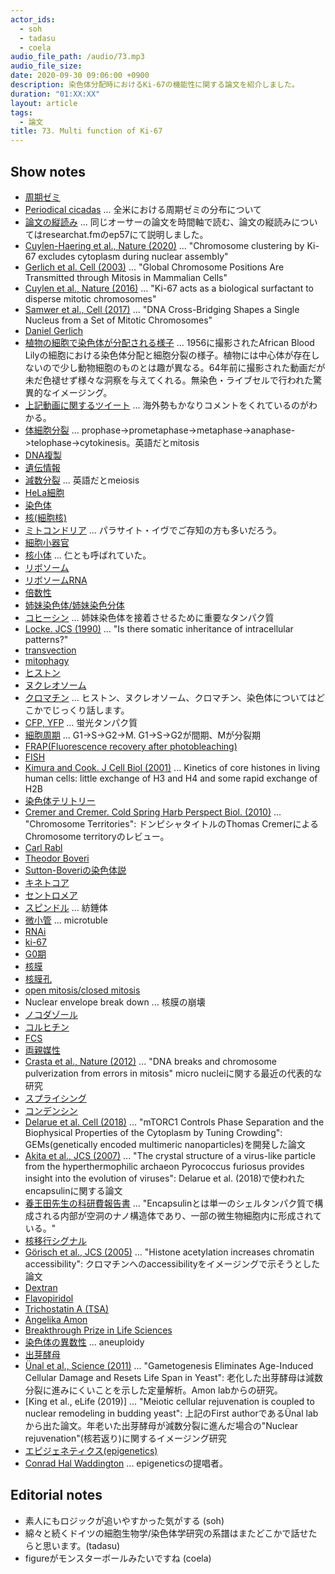 ```yaml
---
actor_ids:
  - soh
  - tadasu
  - coela
audio_file_path: /audio/73.mp3
audio_file_size: 
date: 2020-09-30 09:06:00 +0900
description: 染色体分配時におけるKi-67の機能性に関する論文を紹介しました。
duration: "01:XX:XX"
layout: article
tags:
  - 論文
title: 73. Multi function of Ki-67 
---
```

## Show notes
- [周期ゼミ](https://ja.wikipedia.org/wiki/%E5%91%A8%E6%9C%9F%E3%82%BC%E3%83%9F)
- [Periodical cicadas](https://en.wikipedia.org/wiki/Periodical_cicadas) ... 全米における周期ゼミの分布について
- [論文の縦読み](https://researchat.fm/episode/57) ... 同じオーサーの論文を時間軸で読む、論文の縦読みについてはresearchat.fmのep57にて説明しました。
- [Cuylen-Haering et al., Nature (2020)](https://www.nature.com/articles/s41586-020-2672-3) ... "Chromosome clustering by Ki-67 excludes cytoplasm during nuclear assembly"
- [Gerlich et al. Cell (2003)](https://www.cell.com/fulltext/S0092-8674(03)00189-2) ... "Global Chromosome Positions Are Transmitted through Mitosis in Mammalian Cells"
- [Cuylen et al., Nature (2016)](https://www.nature.com/articles/nature18610) ... "Ki-67 acts as a biological surfactant to disperse mitotic chromosomes"
- [Samwer et al., Cell (2017)](https://linkinghub.elsevier.com/retrieve/pii/S0092-8674(17)30874-7) ... "DNA Cross-Bridging Shapes a Single Nucleus from a Set of Mitotic Chromosomes"
- [Daniel Gerlich](https://www.imba.oeaw.ac.at/research/daniel-gerlich/team/)
- [植物の細胞で染色体が分配される様子](http://www.cellimagelibrary.org/images/11952) ... 1956に撮影されたAfrican Blood Lilyの細胞における染色体分配と細胞分裂の様子。植物には中心体が存在しないので少し動物細胞のものとは趣が異なる。64年前に撮影された動画だが未だ色褪せず様々な洞察を与えてくれる。無染色・ライブセルで行われた驚異的なイメージング。
- [上記動画に関するツイート](https://twitter.com/researchat_fm/status/1257995518975803392) ... 海外勢もかなりコメントをくれているのがわかる。
- [体細胞分裂](https://ja.wikipedia.org/wiki/%E4%BD%93%E7%B4%B0%E8%83%9E%E5%88%86%E8%A3%82) ... prophase->prometaphase->metaphase->anaphase->telophase->cytokinesis。英語だとmitosis
- [DNA複製](https://ja.wikipedia.org/wiki/DNA%E8%A4%87%E8%A3%BD)
- [遺伝情報](https://ja.wikipedia.org/wiki/%E9%81%BA%E4%BC%9D%E6%83%85%E5%A0%B1)
- [減数分裂](https://ja.wikipedia.org/wiki/%E6%B8%9B%E6%95%B0%E5%88%86%E8%A3%82) ... 英語だとmeiosis
- [HeLa細胞](https://ja.wikipedia.org/wiki/HeLa%E7%B4%B0%E8%83%9E)
- [染色体](https://ja.wikipedia.org/wiki/%E6%9F%93%E8%89%B2%E4%BD%93)
- [核(細胞核)](https://ja.wikipedia.org/wiki/%E7%B4%B0%E8%83%9E%E6%A0%B8)
- [ミトコンドリア](https://ja.wikipedia.org/wiki/%E3%83%9F%E3%83%88%E3%82%B3%E3%83%B3%E3%83%89%E3%83%AA%E3%82%A2) ... パラサイト・イヴでご存知の方も多いだろう。
- [細胞小器官](https://ja.wikipedia.org/wiki/%E7%B4%B0%E8%83%9E%E5%B0%8F%E5%99%A8%E5%AE%98)
- [核小体](https://ja.wikipedia.org/wiki/%E6%A0%B8%E5%B0%8F%E4%BD%93) ...  仁とも呼ばれていた。
- [リボソーム](https://ja.wikipedia.org/wiki/%E3%83%AA%E3%83%9C%E3%82%BD%E3%83%BC%E3%83%A0)
- [リボソームRNA](https://ja.wikipedia.org/wiki/%E3%83%AA%E3%83%9C%E3%82%BD%E3%83%BC%E3%83%A0RNA)
- [倍数性](https://ja.wikipedia.org/wiki/%E5%80%8D%E6%95%B0%E6%80%A7)
- [姉妹染色体/姉妹染色分体](https://ja.wikipedia.org/wiki/%E5%A7%89%E5%A6%B9%E6%9F%93%E8%89%B2%E5%88%86%E4%BD%93)
- [コヒーシン](https://ja.wikipedia.org/wiki/%E3%82%B3%E3%83%92%E3%83%BC%E3%82%B7%E3%83%B3) ...  姉妹染色体を接着させるために重要なタンパク質
- [Locke. JCS (1990)](https://jcs.biologists.org/content/96/4/563) ... "Is there somatic inheritance of intracellular patterns?"
- [transvection](https://en.wikipedia.org/wiki/Transvection_(genetics))
- [mitophagy](https://ruo.mbl.co.jp/bio/product/autophagy/article/mitophagy.html)
- [ヒストン](https://ja.wikipedia.org/wiki/%E3%83%92%E3%82%B9%E3%83%88%E3%83%B3)
- [ヌクレオソーム](https://ja.wikipedia.org/wiki/%E3%83%8C%E3%82%AF%E3%83%AC%E3%82%AA%E3%82%BD%E3%83%BC%E3%83%A0)
- [クロマチン](https://ja.wikipedia.org/wiki/%E3%82%AF%E3%83%AD%E3%83%9E%E3%83%81%E3%83%B3) ... ヒストン、ヌクレオソーム、クロマチン、染色体についてはどこかでじっくり話します。
- [CFP, YFP](https://www.news-medical.net/life-sciences/GFP-Derivatives-CFP-and-YFP.aspx) ...  蛍光タンパク質
- [細胞周期](https://ja.wikipedia.org/wiki/%E7%B4%B0%E8%83%9E%E5%91%A8%E6%9C%9F) ... G1->S->G2->M. G1->S->G2が間期、Mが分裂期
- [FRAP(Fluorescence recovery after photobleaching)](https://en.wikipedia.org/wiki/Fluorescence_recovery_after_photobleaching)
- [FISH](https://en.wikipedia.org/wiki/Fluorescence_in_situ_hybridization)
- [Kimura and Cook. J Cell Biol (2001)](https://pubmed.ncbi.nlm.nih.gov/11425866/) ...  Kinetics of core histones in living human cells: little exchange of H3 and H4 and some rapid exchange of H2B
- [染色体テリトリー](https://www.yodosha.co.jp/jikkenigaku/keyword/1135.html)
- [Cremer and Cremer. Cold Spring Harb Perspect Biol. (2010)](https://www.ncbi.nlm.nih.gov/pmc/articles/PMC2829961/) ... "Chromosome Territories": ドンピシャタイトルのThomas CremerによるChromosome territoryのレビュー。
- [Carl Rabl](https://en.wikipedia.org/wiki/Carl_Rabl)
- [Theodor Boveri](https://en.wikipedia.org/wiki/Theodor_Boveri)
- [Sutton-Boveriの染色体説](https://ja.wikipedia.org/wiki/%E6%9F%93%E8%89%B2%E4%BD%93%E8%AA%AC)
- [キネトコア](https://www.nig.ac.jp/museum/genetic/08_j.html)
- [セントロメア](https://ja.wikipedia.org/wiki/%E3%82%BB%E3%83%B3%E3%83%88%E3%83%AD%E3%83%A1%E3%82%A2)
- [スピンドル](http://www.jscb.gr.jp/glossary/category_glossary.php?category_id=52&category=%E7%B4%A1%E9%8C%98%E4%BD%93%E3%83%BB%E6%9F%93%E8%89%B2%E4%BD%93%E5%88%86%E9%85%8D) ... 紡錘体
- [微小管](https://ja.wikipedia.org/wiki/%E5%BE%AE%E5%B0%8F%E7%AE%A1) ... microtuble
- [RNAi](https://ja.wikipedia.org/wiki/RNAi)
- [ki-67](https://www.uniprot.org/uniprot/P46013)
- [G0期](https://ja.wikipedia.org/wiki/G0%E6%9C%9F)
- [核膜](https://ja.wikipedia.org/wiki/%E6%A0%B8%E8%86%9C)
- [核膜孔](https://ja.wikipedia.org/wiki/%E6%A0%B8%E8%86%9C%E5%AD%94)
- [open mitosis/closed mitosis](https://www.ncbi.nlm.nih.gov/pmc/articles/PMC3720745/)
- Nuclear envelope break down ...  核膜の崩壊
- [ノコダゾール](https://en.wikipedia.org/wiki/Nocodazole)
- [コルヒチン](https://ja.wikipedia.org/wiki/%E3%82%B3%E3%83%AB%E3%83%92%E3%83%81%E3%83%B3)
- [FCS](https://en.wikipedia.org/wiki/Fluorescence_correlation_spectroscopy)
- [両親媒性](https://ja.wikipedia.org/wiki/%E4%B8%A1%E8%A6%AA%E5%AA%92%E6%80%A7%E5%88%86%E5%AD%90)
- [Crasta et al., Nature (2012)](https://www.nature.com/articles/nature10802) ... "DNA breaks and chromosome pulverization from errors in mitosis" micro nucleiに関する最近の代表的な研究
- [スプライシング](https://ja.wikipedia.org/wiki/%E3%82%B9%E3%83%97%E3%83%A9%E3%82%A4%E3%82%B7%E3%83%B3%E3%82%B0)
- [コンデンシン](https://ja.wikipedia.org/wiki/%E3%82%B3%E3%83%B3%E3%83%87%E3%83%B3%E3%82%B7%E3%83%B3)
- [Delarue et al. Cell (2018)](https://www.cell.com/cell/fulltext/S0092-8674(18)30654-8) ... "mTORC1 Controls Phase Separation and the Biophysical Properties of the Cytoplasm by Tuning Crowding": GEMs(genetically encoded multimeric nanoparticles)を開発した論文
- [Akita et al., JCS (2007)](https://www.sciencedirect.com/science/article/abs/pii/S0022283607002677?via%3Dihub) ... "The crystal structure of a virus-like particle from the hyperthermophilic archaeon Pyrococcus furiosus provides insight into the evolution of viruses": Delarue et al. (2018)で使われたencapsulinに関する論文
- [養王田先生の科研費報告書](https://kaken.nii.ac.jp/file/KAKENHI-PROJECT-23651106/23651106seika.pdf) ... "Encapsulinとは単一のシェルタンパク質で構成される内部が空洞のナノ構造体であり、一部の微生物細胞内に形成されている。"
- [核移行シグナル](https://ja.wikipedia.org/wiki/%E6%A0%B8%E5%B1%80%E5%9C%A8%E5%8C%96%E3%82%B7%E3%82%B0%E3%83%8A%E3%83%AB)
- [Görisch et al., JCS (2005)](https://jcs.biologists.org/content/118/24/5825) ... "Histone acetylation increases chromatin accessibility": クロマチンへのaccessibilityをイメージングで示そうとした論文
- [Dextran](https://en.wikipedia.org/wiki/Dextran)
- [Flavopiridol](https://www.selleckchem.com/products/Flavopiridol.html)
- [Trichostatin A (TSA)](https://pubchem.ncbi.nlm.nih.gov/compound/Trichostatin-A)
- [Angelika Amon](https://biology.mit.edu/profile/angelika-amon/)
- [Breakthrough Prize in Life Sciences](https://en.wikipedia.org/wiki/Breakthrough_Prize_in_Life_Sciences)
- [染色体の異数性](https://kotobank.jp/word/%E7%95%B0%E6%95%B0%E6%80%A7-30741) ... aneuploidy
- [出芽酵母](https://ja.wikipedia.org/wiki/%E5%87%BA%E8%8A%BD%E9%85%B5%E6%AF%8D)
- [Ünal et al., Science (2011)](https://science.sciencemag.org/content/332/6037/1554.long) ... "Gametogenesis Eliminates Age-Induced Cellular Damage and Resets Life Span in Yeast": 老化した出芽酵母は減数分裂に進みにくいことを示した定量解析。Amon labからの研究。
- [King et al., eLife (2019)] ... "Meiotic cellular rejuvenation is coupled to nuclear remodeling in budding yeast": 上記のFirst authorであるÜnal labから出た論文。年老いた出芽酵母が減数分裂に進んだ場合の"Nuclear rejuvenation"(核若返り)に関するイメージング研究
- [エピジェネティクス(epigenetics)](https://ja.wikipedia.org/wiki/%E3%82%A8%E3%83%94%E3%82%B8%E3%82%A7%E3%83%8D%E3%83%86%E3%82%A3%E3%82%AF%E3%82%B9)
- [Conrad Hal Waddington](https://en.wikipedia.org/wiki/C._H._Waddington) ... epigeneticsの提唱者。

## Editorial notes
- 素人にもロジックが追いやすかった気がする (soh)
- 綿々と続くドイツの細胞生物学/染色体学研究の系譜はまたどこかで話せたらと思います。(tadasu)
- figureがモンスターボールみたいですね (coela)
